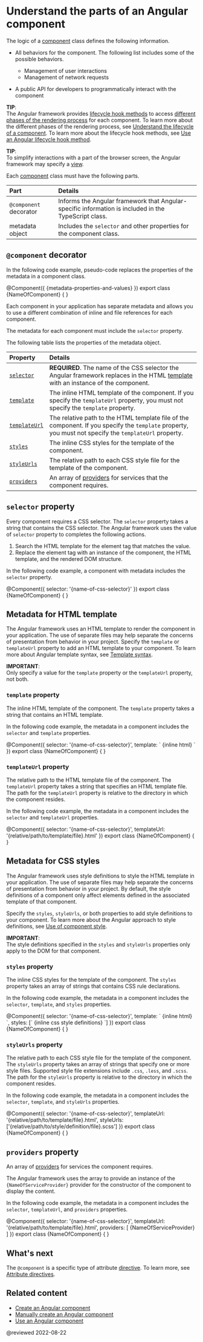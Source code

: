 # Understand the parts of an Angular component

The logic of a [component][AioGuideGlossaryComponent] class defines the following information.

*   All behaviors for the component.
    The following list includes some of the possible behaviors.

    *   Management of user interactions
    *   Management of network requests
*   A public API for developers to programmatically interact with the component

<div class="alert is-helpful">

**TIP**: <br />
The Angular framework provides [lifecycle hook methods][AioGuideComponentUseLifecycleHooks] to access [different phases of the rendering process][AioGuideComponentLifecycleOverview] for each component.
To learn more about the different phases of the rendering process, see [Understand the lifecycle of a component][AioGuideComponentLifecycleOverview].
To learn more about the lifecycle hook methods, see [Use an Angular lifecycle hook method][AioGuideComponentUseLifecycleHooks].

</div>

<div class="alert is-helpful">

**TIP**: <br />
To simplify interactions with a part of the browser screen, the Angular framework may specify a [view][AioGuideGlossaryView].

</div>

Each [component][AioGuideGlossaryComponent] class must have the following parts.

| Part                   | Details |
|:---                    |:---     |
| `@component` decorator | Informs the Angular framework that Angular-specific information is included in the TypeScript class. |
| metadata object        | Includes the `selector` and other properties for the component class.                                |

## `@component` decorator

In the following code example, pseudo-code replaces the properties of the metadata in a component class.

<code-example format="typescript" header="A component without metadata" language="typescript">

&commat;Component({
  &lcub;metadata-properties-and-values&rcub;
})
export class &lcub;NameOfComponent&rcub; { }

</code-example>

Each component in your application has separate metadata and allows you to use a different combination of inline and file references for each component.

The metadata for each component must include the `selector` property.

The following table lists the properties of the metadata object.

| Property                               | Details |
|:---                                    |:---     |
| [`selector`](#selector-property)       | **REQUIRED**. The name of the CSS selector the Angular framework replaces in the HTML [template][AioGuideGlossaryTemplate] with an instance of the component. |
| [`template`](#template-property)       | The inline HTML template of the component. If you specify the `templateUrl` property, you must not specify the `template` property.                                 |
| [`templateUrl`](#templateurl-property) | The relative path to the HTML template file of the component. If you specify the `template` property, you must not specify the `templateUrl` property.              |
| [`styles`](#styles-property)           | The inline CSS styles for the template of the component.                                                                                                      |
| [`styleUrls`](#styleurls-property)     | The relative path to each CSS style file for the template of the component.                                                                                   |
| [`providers`](#providers-property)     | An array of [providers][AioGuideGlossaryProvider] for services that the component requires.                                                                   |

## `selector` property

Every component requires a CSS selector.
The `selector` property takes a string that contains the CSS selector.
The Angular framework uses the value of `selector` property to completes the following actions.

1.  Search the HTML template for the element tag that matches the value.
1.  Replace the element tag with an instance of the component, the HTML template, and the rendered DOM structure.

In the following code example, a component with metadata includes the `selector` property.

<code-example format="typescript" header="A component with metadata for CSS selector" language="typescript">

&commat;Component({
  selector: '{name-of-css-selector}'
})
export class &lcub;NameOfComponent&rcub; { }

</code-example>

## Metadata for HTML template

The Angular framework uses an HTML template to render the component in your application.
The use of separate files may help separate the concerns of presentation from behavior in your project.
Specify the `template` or `templateUrl` property to add an HTML template to your component.
To learn more about Angular template syntax, see [Template syntax][AioGuideTemplateSyntax].

<div class="alert is-important">

**IMPORTANT**: <br />
Only specify a value for the `template` property or the `templateUrl` property, not both.

</div>

### `template` property

The inline HTML template of the component.
The `template` property takes a string that contains an HTML template.

In the following code example, the metadata in a component includes the `selector` and `template` properties.

<code-example format="typescript" header="A component with metadata for inline HTML template" language="typescript">

&commat;Component({
  selector: '{name-of-css-selector}',
  template: &grave; &lcub;inline html&rcub; &grave;
})
export class &lcub;NameOfComponent&rcub; { }

</code-example>

### `templateUrl` property

The relative path to the HTML template file of the component.
The `templateUrl` property takes a string that specifies an HTML template file.
The path for the `templateUrl` property is relative to the directory in which the component resides.

In the following code example, the metadata in a component includes the `selector` and `templateUrl` properties.

<code-example format="typescript" header="A component with metadata for HTML template file" language="typescript">

&commat;Component({
  selector: '{name-of-css-selector}',
  templateUrl: '{relative/path/to/template/file}.html'
})
export class &lcub;NameOfComponent&rcub; { }

</code-example>

## Metadata for CSS styles

The Angular framework uses style definitions to style the HTML template in your application.
The use of separate files may help separate the concerns of presentation from behavior in your project.
By default, the style definitions of a component only affect elements defined in the associated template of that component.

Specify the `styles`, `styleUrls`, or both properties to add style definitions to your component.
To learn more about the Angular approach to style definitions, see [Use of component style][AioGuideComponentUseStyle].

<div class="alert is-important">

**IMPORTANT**: <br />
The style definitions specified in the `styles` and `styleUrls` properties only apply to the DOM for that component.

</div>

### `styles` property

The inline CSS styles for the template of the component.
The `styles` property takes an array of strings that contains CSS rule declarations.

In the following code example, the metadata in a component includes the `selector`, `template`, and `styles` properties.

<code-example format="typescript" header="A component with metadata for inline HTML template and inline style definitions" language="typescript">

&commat;Component({
  selector: '{name-of-css-selector}',
  template: &grave; &lcub;inline html&rcub; &grave;,
  styles: [&grave; &lcub;inline css style definitions&rcub; &grave;]
})
export class &lcub;NameOfComponent&rcub; { }

</code-example>

### `styleUrls` property

The relative path to each CSS style file for the template of the component.
The `styleUrls` property takes an array of strings that specify one or more style files.
Supported style file extensions include `.css`, `.less`, and `.scss`.
The path for the `styleUrls` property is relative to the directory in which the component resides.

In the following code example, the metadata in a component includes the `selector`, `template`, and `styleUrls` properties.

<code-example format="typescript" header="A component with metadata for HTML template file and SASS style file" language="typescript">

&commat;Component({
  selector: '{name-of-css-selector}',
  templateUrl: '{relative/path/to/template/file}.html',
  styleUrls: ['{relative/path/to/style/definition/file}.scss']
})
export class &lcub;NameOfComponent&rcub; { }

</code-example>

## `providers` property

An array of [providers][AioGuideGlossaryProvider] for services the component requires.

The Angular framework uses the array to provide an instance of the `{NameOfServiceProvider}` provider for the constructor of the component to display the content.

In the following code example, the metadata in a component includes the `selector`, `templateUrl`, and `providers` properties.

<code-example format="typescript" header="A component with metadata for HTML template file and service provider" language="typescript">

&commat;Component({
  selector: '{name-of-css-selector}',
  templateUrl: '{relative/path/to/template/file}.html',
  providers: [ {NameOfServiceProvider} ]
})
export class &lcub;NameOfComponent&rcub; { }

</code-example>

## What's next

The `@component` is a specific type of attribute [directive][AioGuideGlossaryDirective].
To learn more, see [Attribute directives][AioGuideAttributeDirectives].

## Related content

*   [Create an Angular component][AioGuideComponentCreate]
*   [Manually create an Angular component][AioGuideComponentManualCreate]
*   [Use an Angular component][AioGuideComponentUse]

<!-- links -->

[AioGuideComponentManualCreate]: guide/component/component-manual-create "Manually create an Angular component | Angular"

[AioGuideComponentCreate]: guide/component/component-create "Create an Angular component | Angular"

[AioGuideAttributeDirectives]: guide/attribute-directives "Attribute directives | Angular"

[AioGuideComponentLifecycleOverview]: guide/component/component-lifecycle-overview "Understand the lifecycle of a component | Angular"

[AioGuideComponentUse]: guide/component/component-use "Use an Angular component | Angular"

[AioGuideComponentUseLifecycleHooks]: guide/component/component-use-lifecycle-hooks "Use an Angular lifecycle hook method | Angular"

[AioGuideComponentUseStyle]: guide/component/component-use-style "Use of component style | Angular"

[AioGuideGlossaryComponent]: guide/glossary#component "component - Glossary | Angular"
[AioGuideGlossaryDirective]: guide/glossary#directive "directive - Glossary | Angular"
[AioGuideGlossaryProvider]: guide/glossary#provider "provider - Glossary | Angular"
[AioGuideGlossaryTemplate]: guide/glossary#template "template - Glossary | Angular"
[AioGuideGlossaryView]: guide/glossary#view "view - Glossary | Angular"

[AioGuideTemplateSyntax]: guide/template-syntax "Template syntax | Angular"

<!-- external links -->

<!-- end links -->

@reviewed 2022-08-22

